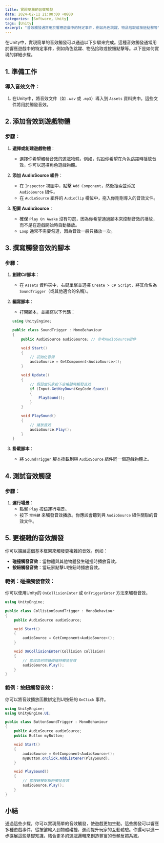 ```yaml
---
title: 實現簡單的音效觸發
date: 2024-02-11 21:00:00 +0800
categories: [Software, Unity]
tags: [Unity] 
excerpt: "音效觸發通常用於響應遊戲中的特定事件，例如角色跳躍、物品拾取或按鈕點擊等"
---
```


在Unity中，實現簡單的音效觸發可以通過以下步驟來完成。這種音效觸發通常用於響應遊戲中的特定事件，例如角色跳躍、物品拾取或按鈕點擊等。以下是如何實現的詳細步驟。

## **1. 準備工作**

### **導入音效文件**：
1. 在Unity中，將音效文件（如 `.wav` 或 `.mp3`）導入到 `Assets` 資料夾中。這些文件將用於觸發音效。

## **2. 添加音效到遊戲物體**

### **步驟**：
1. **選擇或創建遊戲物體**：
   - 選擇你希望觸發音效的遊戲物體。例如，假設你希望在角色跳躍時播放音效，你可以選擇角色遊戲物體。

2. **添加 AudioSource 組件**：
   - 在 `Inspector` 視圖中，點擊 `Add Component`，然後搜索並添加 `AudioSource` 組件。
   - 在 `AudioSource` 組件的 `AudioClip` 欄位中，拖入你剛剛導入的音效文件。

3. **配置 AudioSource**：
   - 確保 `Play On Awake` 沒有勾選，因為你希望通過腳本來控制音效的播放，而不是在遊戲開始時自動播放。
   - `Loop` 通常不需要勾選，因為音效一般只播放一次。

## **3. 撰寫觸發音效的腳本**

### **步驟**：
1. **創建C#腳本**：
   - 在 `Assets` 資料夾中，右鍵單擊並選擇 `Create > C# Script`，將其命名為 `SoundTrigger`（或其他適合的名稱）。

2. **編寫腳本**：
   - 打開腳本，並編寫以下代碼：

   ```csharp
   using UnityEngine;

   public class SoundTrigger : MonoBehaviour
   {
       public AudioSource audioSource; // 參考AudioSource組件

       void Start()
       {
           // 初始化音源
           audioSource = GetComponent<AudioSource>();
       }

       void Update()
       {
           // 假設當玩家按下空格鍵時觸發音效
           if (Input.GetKeyDown(KeyCode.Space))
           {
               PlaySound();
           }
       }

       void PlaySound()
       {
           // 播放音效
           audioSource.Play();
       }
   }
   ```

3. **掛載腳本**：
   - 將 `SoundTrigger` 腳本掛載到與 `AudioSource` 組件同一個遊戲物體上。

## **4. 測試音效觸發**

### **步驟**：
1. **運行場景**：
   - 點擊 `Play` 按鈕運行場景。
   - 按下 `空格鍵` 來觸發音效播放。你應該會聽到與 `AudioSource` 組件關聯的音效文件。

## **5. 更複雜的音效觸發**

你可以擴展這個基本框架來觸發更複雜的音效。例如：
- **碰撞觸發音效**：當物體與其他物體發生碰撞時播放音效。
- **按鈕觸發音效**：當玩家點擊UI按鈕時播放音效。

### **範例：碰撞觸發音效**：
你可以使用Unity的 `OnCollisionEnter` 或 `OnTriggerEnter` 方法來觸發音效。

```csharp
using UnityEngine;

public class CollisionSoundTrigger : MonoBehaviour
{
    public AudioSource audioSource;

    void Start()
    {
        audioSource = GetComponent<AudioSource>();
    }

    void OnCollisionEnter(Collision collision)
    {
        // 當與其他物體碰撞時觸發音效
        audioSource.Play();
    }
}
```

### **範例：按鈕觸發音效**：
你可以將音效播放函數綁定到UI按鈕的 `OnClick` 事件。

```csharp
using UnityEngine;
using UnityEngine.UI;

public class ButtonSoundTrigger : MonoBehaviour
{
    public AudioSource audioSource;
    public Button myButton;

    void Start()
    {
        audioSource = GetComponent<AudioSource>();
        myButton.onClick.AddListener(PlaySound);
    }

    void PlaySound()
    {
        // 當按鈕被點擊時觸發音效
        audioSource.Play();
    }
}
```

## **小結**

通過這些步驟，你可以實現簡單的音效觸發，使遊戲更加生動。這些觸發可以響應多種遊戲事件，從按鍵輸入到物體碰撞，進而提升玩家的互動體驗。你還可以進一步擴展這些基礎知識，結合更多的遊戲邏輯來創造豐富的音頻反饋系統。

